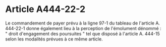 # Article A444-22-2

Le commandement de payer prévu à la ligne 97-1 du tableau de l'article A. 444-22-1 donne également lieu à la perception de l'émolument dénommé : " droit d'engagement des poursuites " tel que disposé à l'article A. 444-15 selon les modalités prévues à ce même article.
